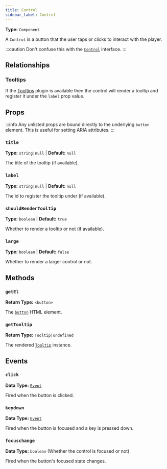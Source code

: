 ```yaml
---
title: Control
sidebar_label: Control
---
```


**Type:** `Component`

A `Control` is a button that the user taps or clicks to interact with the player.

:::caution
Don't confuse this with the [`Control`](./control-interface.md) interface.
:::

## Relationships

### Tooltips

If the [Tooltips](./../../tooltips/tooltips.md) plugin is available then the control will render a
tooltip and register it under the `label` prop value.

## Props

:::info
Any unlisted props are bound directly to the underlying `button` element. This is useful
for setting ARIA attributes.
:::

### `title`

**Type:** `string|null` | **Default:** `null`

The title of the tooltip (if available).

### `label`

**Type:** `string|null` | **Default:** `null`

The id to register the tooltip under (if available).

### `shouldRenderTooltip`

**Type:** `boolean` | **Default:** `true`

Whether to render a tooltip or not (if available).

### `large`

**Type:** `boolean` | **Default:** `false`

Whether to render a larger control or not.

## Methods

### `getEl`

**Return Type:** `<button>`

The [`button`][mdn-button] HTML element.

[mdn-button]: https://developer.mozilla.org/en-US/docs/Web/HTML/Element/button

### `getTooltip`

**Return Type:** `Tooltip|undefined`

The rendered [`Tooltip`](./../../tooltips/tooltip.md) instance.

## Events

### `click`

**Data Type:** [`Event`][mdn-event]

Fired when the button is clicked.

[mdn-event]: https://developer.mozilla.org/en-US/docs/Web/API/Event

### `keydown`

**Data Type:** [`Event`][mdn-event]

Fired when the button is focused and a key is pressed down.

### `focuschange`

**Data Type:** `boolean` (Whether the control is focused or not)

Fired when the button's focused state changes.
